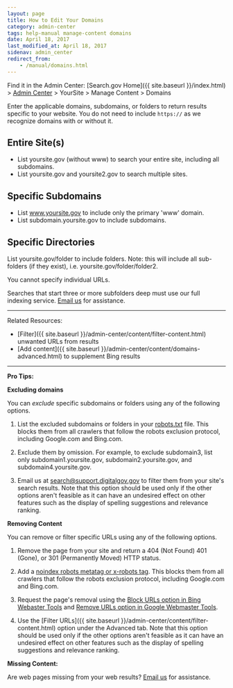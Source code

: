 ```yaml
---
layout: page
title: How to Edit Your Domains
category: admin-center
tags: help-manual manage-content domains
date: April 18, 2017
last_modified_at: April 18, 2017
sidenav: admin_center
redirect_from:
    - /manual/domains.html
---
```


Find it in the Admin Center: [Search.gov Home]({{ site.baseurl }}/index.html) > [Admin Center](https://search.usa.gov/sites/) > YourSite > Manage Content > Domains

Enter the applicable domains, subdomains, or folders to return results specific to your website. You do not need to include `https://` as we recognize domains with or without it.

## Entire Site(s)

* List yoursite.gov (without www) to search your entire site, including all subdomains.
* List yoursite.gov and yoursite2.gov to search multiple sites.

## Specific Subdomains

* List www.yoursite.gov to include only the primary 'www' domain.
* List subdomain.yoursite.gov to include subdomains.

## Specific Directories

List yoursite.gov/folder to include folders. Note: this will include all sub-folders (if they exist), i.e. yoursite.gov/folder/folder2.

You cannot specify individual URLs.

Searches that start three or more subfolders deep must use our full indexing service. [Email us](mailto:search@support.digitalgov.gov) for assistance.

---

Related Resources:

* [Filter]({{ site.baseurl }}/admin-center/content/filter-content.html) unwanted URLs from results
* [Add content]({{ site.baseurl }}/admin-center/content/domains-advanced.html) to supplement Bing results

---

**Pro Tips:**

**Excluding domains**

You can *exclude* specific subdomains or folders using any of the following options.

1. List the excluded subdomains or folders in your [robots.txt](http://www.robotstxt.org) file. This blocks them from all crawlers that follow the robots exclusion protocol, including Google.com and Bing.com.

2. Exclude them by omission. For example, to exclude subdomain3, list only subdomain1.yoursite.gov, subdomain2.yoursite.gov, and subdomain4.yoursite.gov.

3. Email us at <search@support.digitalgov.gov> to filter them from your site's search results. Note that this option should be used only if the other options aren't feasible as it can have an undesired effect on other features such as the display of spelling suggestions and relevance ranking.

<a id="filter"></a>**Removing Content** 

You can remove or filter specific URLs using any of the following options.

1. Remove the page from your site and return a 404 (Not Found) 401 (Gone), or 301 (Permanently Moved) HTTP status.

2. Add a [noindex robots metatag or x-robots tag](https://developers.google.com/webmasters/control-crawl-index/docs/robots_meta_tag?csw=1). This blocks them from all crawlers that follow the robots exclusion protocol, including Google.com and Bing.com.

3. Request the page's removal using the [Block URLs option in Bing Webaster Tools](https://www.bing.com/webmaster/help/block-urls-from-bing-264e560a) and [Remove URLs option in Google Webmaster Tools](https://support.google.com/webmasters/answer/1663419).

4. Use the [Filter URLs]({{ site.baseurl }}/admin-center/content/filter-content.html) option under the Advanced tab. Note that this option should be used only if the other options aren't feasible as it can have an undesired effect on other features such as the display of spelling suggestions and relevance ranking.

**Missing Content:** 

Are web pages missing from your web results? [Email us](mailto:search@support.digitalgov.gov) for assistance.
